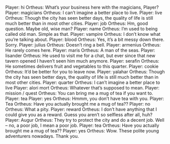 Player: hi
Ortheus: What’s your business here with the magicians, Player?
Player: magicians
Ortheus: I can’t imagine a better place to live.
Player: live
Ortheus: Though the city has seen better days, the quality of life is still much better than in most other cities.
Player: job
Ortheus: Hm, good question. Maybe old, wise man?
Player: name
Ortheus: I’m used to being called old man. Simple as that.
Player: vampire
Ortheus: I don’t know what you’re talking about.
Player: blood
Ortheus: Yes, it’s a bit messy down there. Sorry.
Player: julius
Ortheus: Doesn’t ring a bell.
Player: armenius
Ortheus: He rarely comes here.
Player: maris
Ortheus: A man of the seas.
Player: lisander
Ortheus: He used to visit me for a chat, but ever since that new tavern opened I haven’t seen him much anymore.
Player: serafin
Ortheus: He sometimes delivers fruit and vegetables to this quarter.
Player: cookie
Ortheus: It’d be better for you to leave now.
Player: yalahar
Ortheus: Though the city has seen better days, the quality of life is still much better than in most other cities.
Player: quarter
Ortheus: I can’t imagine a better place to live
Player: alori mort
Ortheus: Whatever that’s supposed to mean.
Player: mission / quest
Ortheus: You can bring me a mug of tea if you want to.
Player: tea
Player: yes
Ortheus: Hmmm, you don’t have tea with you.
Player: Tea
Ortheus: Have you actually brought me a mug of tea??
Player: no
Ortheus: What a pity.
Player: reward
Ortheus: I don’t have anything that I could give you as a reward. Guess you aren’t so selfless after all, huh?
Player: Augur
Ortheus: They try to protect the city and do a decent job. Well – no, a poor job, I mean a poor job.
Player: tea
Ortheus: Have you actually brought me a mug of tea??
Player: yes
Ortheus: Wow. These polite young adventurers nowadays. Thank you.
